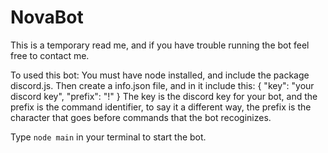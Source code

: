 # NovaBot

This is a temporary read me, and if you have trouble running the bot feel free to contact me.

To used this bot:
You must have node installed, and include the package discord.js.
Then create a info.json file, and in it include this:
{
    "key": "your discord key",
    "prefix": "!"
}
The key is the discord key for your bot, and the prefix is the command identifier, to say it a different way, the prefix is the character that goes before commands that the bot recoginizes.

Type `node main` in your terminal to start the bot.
